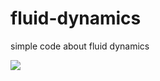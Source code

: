 # fluid-dynamics

simple code about fluid dynamics

![](C:\Users\franc\Documents\GitHub\fluid-dynamics\vor.gif)
